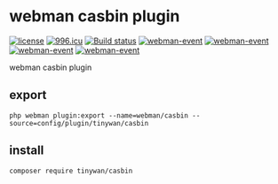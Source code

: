 # webman casbin plugin

[![license](https://img.shields.io/github/license/Tinywan/casbin)]()
[![996.icu](https://img.shields.io/badge/link-996.icu-red.svg)](https://996.icu)
[![Build status](https://github.com/Tinywan/dnmp/workflows/CI/badge.svg)]()
[![webman-event](https://img.shields.io/github/v/release/tinywan/casbin?include_prereleases)]()
[![webman-event](https://img.shields.io/badge/build-passing-brightgreen.svg)]()
[![webman-event](https://img.shields.io/github/last-commit/tinywan/casbin/main)]()
[![webman-event](https://img.shields.io/github/v/tag/tinywan/casbin?color=ff69b4)]()

webman casbin plugin

## export

```phpregexp
php webman plugin:export --name=webman/casbin --source=config/plugin/tinywan/casbin
```

## install

```phpregexp
composer require tinywan/casbin
```
